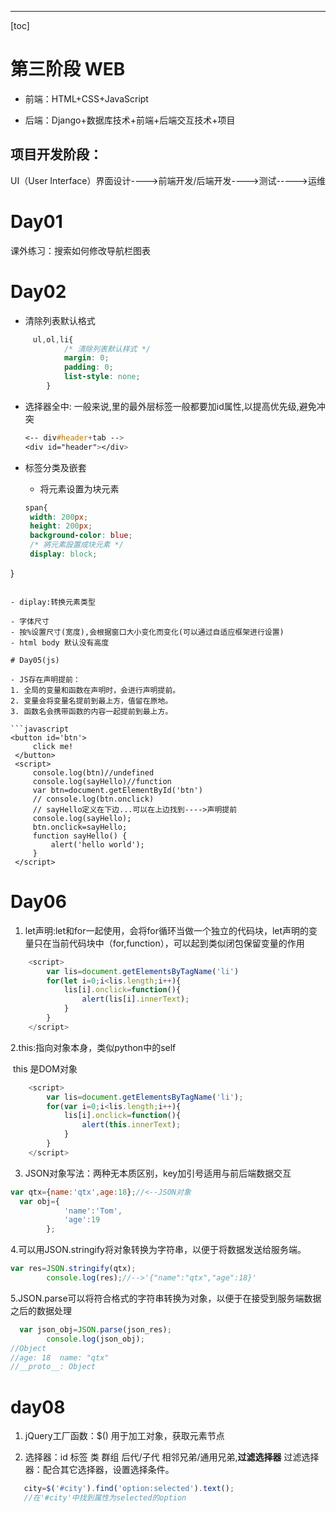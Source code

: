 ---
[toc]


# 第三阶段 WEB

- 前端：HTML+CSS+JavaScript    

- 后端：Django+数据库技术+前端+后端交互技术+项目  



## 项目开发阶段：
UI（User Interface）界面设计---->前端开发/后端开发---->测试----->运维



# Day01
课外练习：搜索如何修改导航栏图表

# Day02
- 清除列表默认格式
```css
     ul,ol,li{
            /* 清除列表默认样式 */
            margin: 0;
            padding: 0;
            list-style: none;
        }
```

- 选择器全中:
	一般来说,<body>里的最外层标签一般都要加id属性,以提高优先级,避免冲突
	
	```css
	<-- div#header+tab -->
	<div id="header"></div>
	```
	
- 标签分类及嵌套
   - 将元素设置为块元素
   ```css
   span{
    width: 200px;
    height: 200px;
    background-color: blue;
    /* 將元素設置成块元素 */
    display: block;
}
   ```
   
   - diplay:转换元素类型

- 字体尺寸
   - 按%设置尺寸(宽度),会根据窗口大小变化而变化(可以通过自适应框架进行设置)
   - html body 默认没有高度

# Day05(js)

- JS存在声明提前：
   1. 全局的变量和函数在声明时，会进行声明提前。
   2. 变量会将变量名提前到最上方，值留在原地。
   3. 函数名会携带函数的内容一起提前到最上方。

```javascript
  <button id='btn'>
        click me!
    </button>
    <script>
        console.log(btn)//undefined
        console.log(sayHello)//function
        var btn=document.getElementById('btn')
        // console.log(btn.onclick)
        // sayHello定义在下边...可以在上边找到---->声明提前
        console.log(sayHello);
        btn.onclick=sayHello;
        function sayHello() {
            alert('hello world');
        }
    </script>
```

# Day06

1. let声明:let和for一起使用，会将for循环当做一个独立的代码块，let声明的变量只在当前代码块中（for,function），可以起到类似闭包保留变量的作用
```javascript
    <script>
        var lis=document.getElementsByTagName('li')
        for(let i=0;i<lis.length;i++){
            lis[i].onclick=function(){
                alert(lis[i].innerText);
            }
        }
    </script>
```

2.this:指向对象本身，类似python中的self

​	this 是DOM对象

```javascript
    <script>
        var lis=document.getElementsByTagName('li');
        for(var i=0;i<lis.length;i++){
            lis[i].onclick=function(){
                alert(this.innerText);
            }
        }
    </script>
```

3. JSON对象写法：两种无本质区别，key加引号适用与前后端数据交互

```javascript
var qtx={name:'qtx',age:18};//<--JSON对象
  var obj={
            'name':'Tom',
            'age':19
        };
```

4.可以用JSON.stringify将对象转换为字符串，以便于将数据发送给服务端。

```javascript
var res=JSON.stringify(qtx);
        console.log(res);//-->'{"name":"qtx","age":18}'
```

5.JSON.parse可以将符合格式的字符串转换为对象，以便于在接受到服务端数据之后的数据处理

```javascript
  var json_obj=JSON.parse(json_res);
        console.log(json_obj);
//Object
//age: 18  name: "qtx"
//__proto__: Object
```

# day08
1. jQuery工厂函数：$()
	用于加工对象，获取元素节点
	
2. 选择器：id 标签 类 群组  后代/子代  相邻兄弟/通用兄弟,**过滤选择器**
	过滤选择器：配合其它选择器，设置选择条件。
```javascript
   city=$('#city').find('option:selected').text();
   //在'#city'中找到属性为selected的option
```